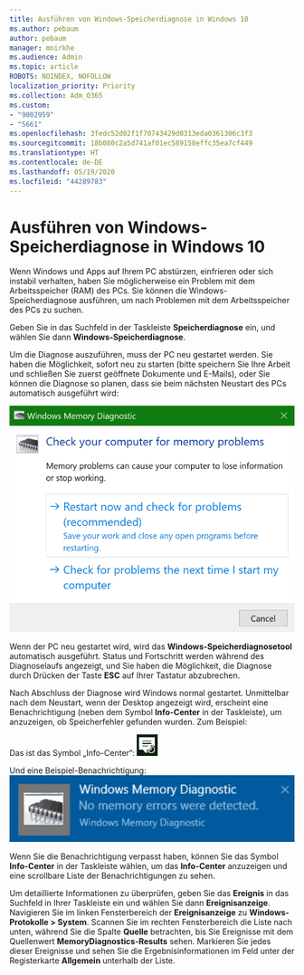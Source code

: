 ```yaml
---
title: Ausführen von Windows-Speicherdiagnose in Windows 10
ms.author: pebaum
author: pebaum
manager: mnirkhe
ms.audience: Admin
ms.topic: article
ROBOTS: NOINDEX, NOFOLLOW
localization_priority: Priority
ms.collection: Adm_O365
ms.custom:
- "9002959"
- "5661"
ms.openlocfilehash: 3fedc52d02f1f70743429d0313eda0361306c3f3
ms.sourcegitcommit: 18b080c2a5d741af01ec589158effc35ea7cf449
ms.translationtype: HT
ms.contentlocale: de-DE
ms.lasthandoff: 05/19/2020
ms.locfileid: "44289783"
---
```

# <a name="run-windows-memory-diagnostics-in-windows-10"></a>Ausführen von Windows-Speicherdiagnose in Windows 10

Wenn Windows und Apps auf Ihrem PC abstürzen, einfrieren oder sich instabil verhalten, haben Sie möglicherweise ein Problem mit dem Arbeitsspeicher (RAM) des PCs. Sie können die Windows-Speicherdiagnose ausführen, um nach Problemen mit dem Arbeitsspeicher des PCs zu suchen.

Geben Sie in das Suchfeld in der Taskleiste **Speicherdiagnose** ein, und wählen Sie dann **Windows-Speicherdiagnose**. 

Um die Diagnose auszuführen, muss der PC neu gestartet werden. Sie haben die Möglichkeit, sofort neu zu starten (bitte speichern Sie Ihre Arbeit und schließen Sie zuerst geöffnete Dokumente und E-Mails), oder Sie können die Diagnose so planen, dass sie beim nächsten Neustart des PCs automatisch ausgeführt wird:

![Windows-Speicherdiagnose](media/windows-memory-diagnostic.png)

Wenn der PC neu gestartet wird, wird das **Windows-Speicherdiagnosetool** automatisch ausgeführt. Status und Fortschritt werden während des Diagnoselaufs angezeigt, und Sie haben die Möglichkeit, die Diagnose durch Drücken der Taste **ESC** auf Ihrer Tastatur abzubrechen.

Nach Abschluss der Diagnose wird Windows normal gestartet.
Unmittelbar nach dem Neustart, wenn der Desktop angezeigt wird, erscheint eine Benachrichtigung (neben dem Symbol  **Info-Center** in der Taskleiste), um anzuzeigen, ob Speicherfehler gefunden wurden. Zum Beispiel:

Das ist das Symbol „Info-Center“: ![Symbol „Info-Center“](media/action-center-icon.png) 

Und eine Beispiel-Benachrichtigung: ![Keine Speicherfehler](media/no-memory-errors.png)

Wenn Sie die Benachrichtigung verpasst haben, können Sie das Symbol **Info-Center** in der Taskleiste wählen, um das **Info-Center** anzuzeigen und eine scrollbare Liste der Benachrichtigungen zu sehen.

Um detaillierte Informationen zu überprüfen, geben Sie das **Ereignis** in das Suchfeld in Ihrer Taskleiste ein und wählen Sie dann **Ereignisanzeige**. Navigieren Sie im linken Fensterbereich der **Ereignisanzeige** zu **Windows-Protokolle > System**. Scannen Sie im rechten Fensterbereich die Liste nach unten, während Sie die Spalte **Quelle** betrachten, bis Sie Ereignisse mit dem Quellenwert **MemoryDiagnostics-Results** sehen. Markieren Sie jedes dieser Ereignisse und sehen Sie die Ergebnisinformationen im Feld unter der Registerkarte **Allgemein** unterhalb der Liste.
